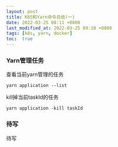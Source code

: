 ```yaml
---
layout: post
title: K8S和Yarn命令总结(一)
date: 2022-03-25 08:11 +0800
last_modified_at: 2022-03-25 09:10 +0800
tags: [k8s, yarn, docker]
toc:  true
---
```


### Yarn管理任务
查看当前yarn管理的任务
```
yarn application --list
```
kill掉当前taskId的任务
```
yarn application -kill taskId  
```

### 待写

待写
